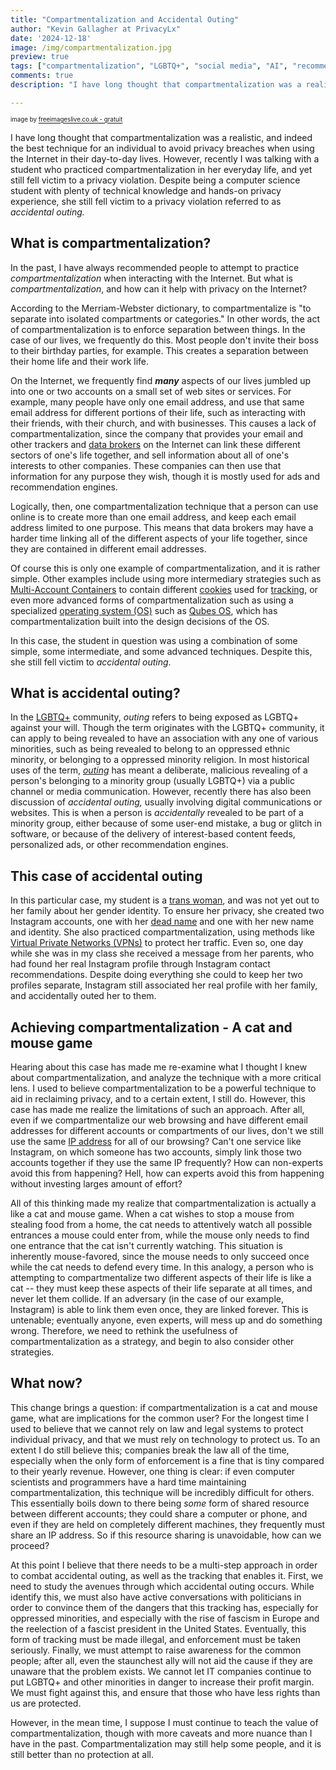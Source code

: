 ```yaml
---
title: "Compartmentalization and Accidental Outing"
author: "Kevin Gallagher at PrivacyLx"
date: '2024-12-18'
image: /img/compartmentalization.jpg
preview: true
tags: ["compartmentalization", "LGBTQ+", "social media", "AI", "recommendations"]
comments: true
description: "I have long thought that compartmentalization was a realistic technique to avoid privacy breaches, but a recent case of accidental outing has made me requestion my thoughts. In this post I explore my concerns over the growing difficulty in keeping different sectors of our lives compartmentalized."

---
```

<sup><sub>image by [freeimageslive.co.uk - gratuit](http://www.freeimageslive.co.uk/free_stock_image/food-storage-boxes-jpg)</sub></sup>

I have long thought that compartmentalization was a realistic, and indeed the
best technique for an individual to avoid privacy breaches when using the
Internet in their day-to-day lives. However, recently I was talking with a
student who practiced compartmentalization in her everyday life, and yet still
fell victim to a privacy violation. Despite being a computer science student
with plenty of technical knowledge and hands-on privacy experience, she still
fell victim to a privacy violation referred to as *accidental outing.*

## What is compartmentalization?

In the past, I have always recommended people to attempt to practice
*compartmentalization* when interacting with the Internet. But what is
*compartmentalization*, and how can it help with privacy on the Internet?

According to the Merriam-Webster dictionary, to compartmentalize is "to separate
into isolated compartments or categories." In other words, the act of
compartmentalization is to enforce separation between things. In the case of our
lives, we frequently do this. Most people don't invite their boss to their
birthday parties, for example. This creates a separation between their home life
and their work life.

On the Internet, we frequently find ***many*** aspects of our lives jumbled up
into one or two accounts on a small set of web sites or services. For example,
many people have only one email address, and use that same email address for
different portions of their life, such as interacting with their friends, with
their church, and with businesses. This causes a lack of compartmentalization,
since the company that provides your email and other trackers and 
[data brokers](https://en.wikipedia.org/wiki/Data_broker) on the Internet can
link these different sectors of one's life together, and sell information about
all of one's interests to other companies. These companies can then use that
information for any purpose they wish, though it is mostly used for ads and
recommendation engines.

Logically, then, one compartmentalization technique that a person can use online
is to create more than one email address, and keep each email address limited to
one purpose. This means that data brokers may have a harder time linking all of
the different aspects of your life together, since they are contained in
different email addresses.

Of course this is only one example of compartmentalization, and it is rather
simple. Other examples include using more intermediary strategies such as 
[Multi-Account Containers](https://addons.mozilla.org/en-US/firefox/addon/multi-account-containers/)
to contain different [cookies](https://en.wikipedia.org/wiki/HTTP_cookie) used
for [tracking](https://en.wikipedia.org/wiki/Web_tracking), or even more
advanced forms of compartmentalization such as using a specialized 
[operating system (OS)](https://en.wikipedia.org/wiki/Operating_system) such as
[Qubes OS](https://en.wikipedia.org/wiki/Qubes_OS), which has
compartmentalization built into the design decisions of the OS.

In this case, the student in question was using a combination of some simple,
some intermediate, and some advanced techniques. Despite this, she still fell
victim to *accidental outing*.

## What is accidental outing?

In the [LGBTQ+](https://en.wikipedia.org/wiki/LGBTQ) community, *outing* refers
to being exposed as LGBTQ+ against your will. Though the term originates with
the LGBTQ+ community, it can apply to being revealed to have an association with
any one of various minorities, such as being revealed to belong to an oppressed
ethnic minority, or belonging to a oppressed minority religion. In most
historical uses of the term, [*outing*](https://en.wikipedia.org/wiki/Outing)
has meant a deliberate, malicious revealing of a person's belonging to a
minority group (usually LGBTQ+) via a public channel or media communication.
However, recently there has also been discussion of *accidental outing,* usually
involving digital communications or websites. This is when a person is
*accidentally* revealed to be part of a minority group, either because of some
user-end mistake, a bug or glitch in software, or because of the delivery of
interest-based content feeds, personalized ads, or other recommendation engines.

## This case of accidental outing

In this particular case, my student is a [trans
woman](https://en.wikipedia.org/wiki/Transgender), and was not yet out to her
family about her gender identity. To ensure her privacy, she created two
Instagram accounts, one with her
[dead name](https://en.wikipedia.org/wiki/Deadnaming) and one with her new
name and identity. She also practiced compartmentalization, using methods like
[Virtual Private Networks
(VPNs)](https://en.wikipedia.org/wiki/Virtual_private_network)
to protect her traffic. Even so, one day while she was in my class she received
a message from her parents, who had found her real Instagram profile through
Instagram contact recommendations. Despite doing everything she could to keep
her two profiles separate, Instagram still associated her real profile with her
family, and accidentally outed her to them.

## Achieving compartmentalization - A cat and mouse game

Hearing about this case has made me re-examine what I thought I knew about
compartmentalization, and analyze the technique with a more critical lens. I
used to believe compartmentalization to be a powerful technique to aid in
reclaiming privacy, and to a certain extent, I still do. However, this case has
made me realize the limitations of such an approach. After all, even if we
compartmentalize our web browsing and have different email addresses for
different accounts or compartments of our lives, don't we still use the same
[IP address](https://en.wikipedia.org/wiki/IP_address) for all of our browsing?
Can't one service like Instagram, on which someone has two accounts, simply link
those two accounts together if they use the same IP frequently? How can
non-experts avoid this from happening? Hell, how can experts avoid this from
happening without investing larges amount of effort?

All of this thinking made my realize that compartmentalization is actually a
like a cat and mouse game. When a cat wishes to stop a mouse from stealing food
from a home, the cat needs to attentively watch all possible entrances a mouse
could enter from, while the mouse only needs to find one entrance that the cat
isn't currently watching. This situation is inherently mouse-favored, since the
mouse needs to only succeed once while the cat needs to defend every time.
In this analogy, a person who is attempting to compartmentalize two different
aspects of their life is like a cat -- they must keep these aspects of their
life separate at all times, and never let them collide. If an adversary (in the
case of our example, Instagram) is able to link them even once, they are linked
forever. This is untenable; eventually anyone, even experts, will mess up and
do something wrong. Therefore, we need to rethink the usefulness of
compartmentalization as a strategy, and begin to also consider other strategies.

## What now?

This change brings a question: if compartmentalization is a cat and mouse game,
what are implications for the common user? For the longest time I used to
believe that we cannot rely on law and legal systems to protect individual
privacy, and that we must rely on technology to protect us. To an extent I do
still believe this; companies break the law all of the time, especially when the
only form of enforcement is a fine that is tiny compared to their yearly
revenue. However, one thing is clear: if even computer scientists and
programmers have a hard time maintaining compartmentalization, this technique
will be incredibly difficult for others. This essentially boils down to there
being *some* form of shared resource between different accounts; they could
share a computer or phone, and even if they are held on completely different
machines, they frequently must share an IP address. So if this resource sharing
is unavoidable, how can we proceed?

At this point I believe that there needs to be a multi-step approach in order 
to combat accidental outing, as well as the tracking that enables it. First, we
need to study the avenues through which accidental outing occurs. While
identify this, we must also have active conversations with politicians in order
to convince them of the dangers that this tracking has, especially for
oppressed minorities, and especially with the rise of fascism in Europe and the
reelection of a fascist president in the United States. Eventually, this form of
tracking must be made illegal, and enforcement must be taken seriously. Finally,
we must attempt to raise awareness for the common people; after all, even the
staunchest ally will not aid the cause if they are unaware that the problem
exists. We cannot let IT companies continue to put LGBTQ+ and other minorities
in danger to increase their profit margin. We must fight against this, and
ensure that those who have less rights than us are protected.

However, in the mean time, I suppose I must continue to teach the value of
compartmentalization, though with more caveats and more nuance than I have in
the past. Compartmentalization may still help some people, and it is still
better than no protection at all.


